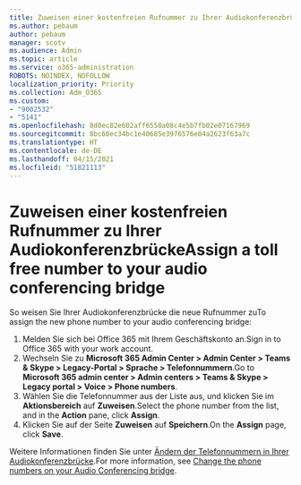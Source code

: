 ```yaml
---
title: Zuweisen einer kostenfreien Rufnummer zu Ihrer Audiokonferenzbrücke
ms.author: pebaum
author: pebaum
manager: scotv
ms.audience: Admin
ms.topic: article
ms.service: o365-administration
ROBOTS: NOINDEX, NOFOLLOW
localization_priority: Priority
ms.collection: Adm_O365
ms.custom:
- "9002532"
- "5141"
ms.openlocfilehash: 8d0ec82e602aff6558a08c4e5b7fb02e07167969
ms.sourcegitcommit: 8bc60ec34bc1e40685e3976576e04a2623f63a7c
ms.translationtype: HT
ms.contentlocale: de-DE
ms.lasthandoff: 04/15/2021
ms.locfileid: "51821113"
---
```

# <a name="assign-a-toll-free-number-to-your-audio-conferencing-bridge"></a><span data-ttu-id="c3932-102">Zuweisen einer kostenfreien Rufnummer zu Ihrer Audiokonferenzbrücke</span><span class="sxs-lookup"><span data-stu-id="c3932-102">Assign a toll free number to your audio conferencing bridge</span></span>

<span data-ttu-id="c3932-103">So weisen Sie Ihrer Audiokonferenzbrücke die neue Rufnummer zu</span><span class="sxs-lookup"><span data-stu-id="c3932-103">To assign the new phone number to your audio conferencing bridge:</span></span>

1. <span data-ttu-id="c3932-104">Melden Sie sich bei Office 365 mit Ihrem Geschäftskonto an.</span><span class="sxs-lookup"><span data-stu-id="c3932-104">Sign in to Office 365 with your work account.</span></span>
2. <span data-ttu-id="c3932-105">Wechseln Sie zu **Microsoft 365 Admin Center > Admin Center > Teams & Skype > Legacy-Portal > Sprache > Telefonnummern**.</span><span class="sxs-lookup"><span data-stu-id="c3932-105">Go to **Microsoft 365 admin center > Admin centers > Teams & Skype > Legacy portal > Voice > Phone numbers**.</span></span>
3. <span data-ttu-id="c3932-106">Wählen Sie die Telefonnummer aus der Liste aus, und klicken Sie im **Aktionsbereich** auf **Zuweisen**.</span><span class="sxs-lookup"><span data-stu-id="c3932-106">Select the phone number from the list, and in the **Action** pane, click **Assign**.</span></span>
4. <span data-ttu-id="c3932-107">Klicken Sie auf der Seite **Zuweisen** auf **Speichern**.</span><span class="sxs-lookup"><span data-stu-id="c3932-107">On the **Assign** page, click **Save**.</span></span>

<span data-ttu-id="c3932-108">Weitere Informationen finden Sie unter [Ändern der Telefonnummern in Ihrer Audiokonferenzbrücke](https://docs.microsoft.com/MicrosoftTeams/change-the-phone-numbers-on-your-audio-conferencing-bridge).</span><span class="sxs-lookup"><span data-stu-id="c3932-108">For more information, see [Change the phone numbers on your Audio Conferencing bridge](https://docs.microsoft.com/MicrosoftTeams/change-the-phone-numbers-on-your-audio-conferencing-bridge).</span></span>
